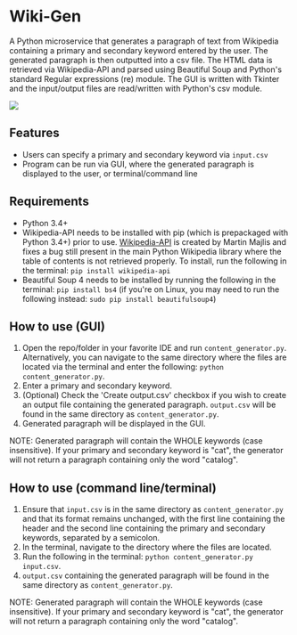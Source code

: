 # Wiki-Gen
A Python microservice that generates a paragraph of text from Wikipedia 
containing a primary and secondary keyword entered by the user. The generated 
paragraph is then outputted into a csv file. The HTML data is retrieved via 
Wikipedia-API and parsed using Beautiful Soup and Python's standard Regular 
expressions (re) module. The GUI is written with Tkinter and the input/output 
files are read/written with Python's csv module.

![](demo.gif)
## Features
- Users can specify a primary and secondary keyword via ```input.csv```
- Program can be run via GUI, where the generated paragraph is displayed to the 
user, or terminal/command line
## Requirements
- Python 3.4+
- Wikipedia-API needs to be installed with pip (which is prepackaged with 
Python 3.4+) prior to use. 
[Wikipedia-API](https://github.com/martin-majlis/Wikipedia-API/) is created by
Martin Majlis and fixes a bug still present in the main Python Wikipedia 
library where the table of contents is not retrieved properly. To install, run 
the following in the terminal: ```pip install wikipedia-api```
- Beautiful Soup 4 needs to be installed by running the following in the 
terminal: ```pip install bs4``` (if you're on Linux, you may need to run the 
following instead: ```sudo pip install beautifulsoup4```)
## How to use (GUI)
1. Open the repo/folder in your favorite IDE and run 
```content_generator.py```. Alternatively, you can navigate to the same 
directory where the files are located via the terminal and enter the following: 
```python content_generator.py```.
2. Enter a primary and secondary keyword.
3. (Optional) Check the 'Create output.csv' checkbox if you wish to create an
output file containing the generated paragraph. ```output.csv``` will be found 
in the same directory as ```content_generator.py```.
4. Generated paragraph will be displayed in the GUI.
<!-- End of list -->
NOTE: Generated paragraph will contain the WHOLE keywords (case insensitive). 
If your primary and secondary keyword is "cat", the generator will not return a 
paragraph containing only the word "catalog".
## How to use (command line/terminal)
1. Ensure that ```input.csv``` is in the same directory as 
```content_generator.py``` and that its format remains unchanged, with the 
first line containing the header and the second line containing the primary and 
secondary keywords, separated by a semicolon.
2. In the terminal, navigate to the directory where the files are located.
3. Run the following in the terminal: ```python content_generator.py 
input.csv```.
4. ```output.csv``` containing the generated paragraph will be found in the 
same directory as ```content_generator.py```.
<!-- End of list -->
NOTE: Generated paragraph will contain the WHOLE keywords (case insensitive). 
If your primary and secondary keyword is "cat", the generator will not return a 
paragraph containing only the word "catalog".
